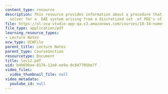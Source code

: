 ```yaml
---
content_type: resource
description: This resource provides information about a procedure that is a generic
  solver for a  DAE system arising from a discretized set  of PDE's of the form.
file: https://ol-ocw-studio-app-qa.s3.amazonaws.com/courses/10-34-numerical-methods-applied-to-chemical-engineering-fall-2005/b4b699ae017612a0ee9a0c847705be7f_lec12.pdf
file_type: application/pdf
learning_resource_types:
- Lecture Notes
ocw_type: OCWFile
parent_title: Lecture Notes
parent_type: CourseSection
resourcetype: Document
title: lec12.pdf
uid: b4b699ae-0176-12a0-ee9a-0c847705be7f
video_files:
  video_thumbnail_file: null
video_metadata:
  youtube_id: null
---
```

